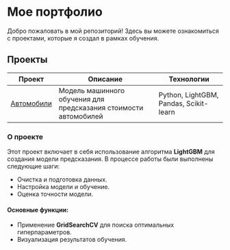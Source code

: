 # Мое портфолио

Добро пожаловать в мой репозиторий! Здесь вы можете ознакомиться с проектами, которые я создал в рамках обучения.

## Проекты

| Проект              | Описание                                      | Технологии           | 
|------------------------------|-----------------------------------------------|----------------------|
| [Автомобили](Vehicle)               | Модель машинного обучения для предсказания стоимости автомобилей | Python, LightGBM, Pandas, Scikit-learn | 

### О проекте

Этот проект включает в себя использование алгоритма **LightGBM** для создания модели предсказания. В процессе работы были выполнены следующие шаги:

- Очистка и подготовка данных.
- Настройка модели и обучение.
- Оценка точности модели.

#### Основные функции:
- Применение **GridSearchCV** для поиска оптимальных гиперпараметров.
- Визуализация результатов обучения.


